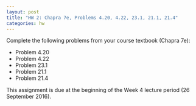 ```yaml
---
layout: post
title: "HW 2: Chapra 7e, Problems 4.20, 4.22, 23.1, 21.1, 21.4"
categories: hw
---
```


Complete the following problems from your course textbook (Chapra 7e):

- Problem 4.20
- Problem 4.22
- Problem 23.1
- Problem 21.1
- Problem 21.4

This assignment is due at the beginning of the Week 4 lecture period (26 September 2016).
